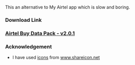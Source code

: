 This an alternative to My Airtel app which is slow and boring.

### Download Link

### [Airtel Buy Data Pack - v2.0.1](https://wapad.in)



### Acknowledgement
- I have used [icons](https://github.com/QuadTriangle/BuyDataPack/tree/master/app/src/main/res/drawable) from www.shareicon.net
